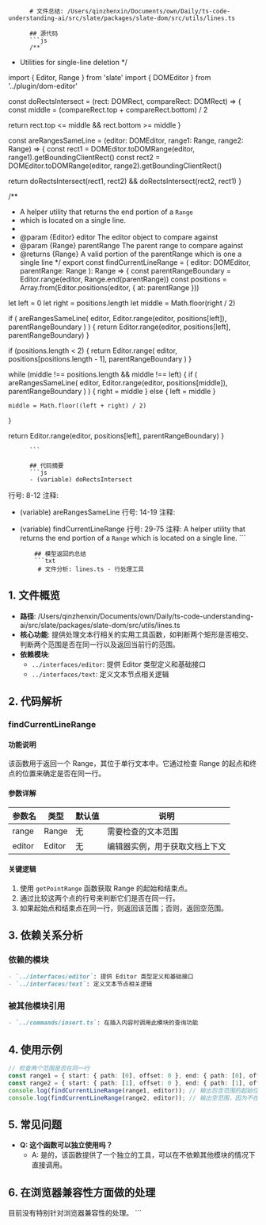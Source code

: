 
          # 文件总结: /Users/qinzhenxin/Documents/own/Daily/ts-code-understanding-ai/src/slate/packages/slate-dom/src/utils/lines.ts

          ## 源代码
          ```js
          /**
 * Utilities for single-line deletion
 */

import { Editor, Range } from 'slate'
import { DOMEditor } from '../plugin/dom-editor'

const doRectsIntersect = (rect: DOMRect, compareRect: DOMRect) => {
  const middle = (compareRect.top + compareRect.bottom) / 2

  return rect.top <= middle && rect.bottom >= middle
}

const areRangesSameLine = (editor: DOMEditor, range1: Range, range2: Range) => {
  const rect1 = DOMEditor.toDOMRange(editor, range1).getBoundingClientRect()
  const rect2 = DOMEditor.toDOMRange(editor, range2).getBoundingClientRect()

  return doRectsIntersect(rect1, rect2) && doRectsIntersect(rect2, rect1)
}

/**
 * A helper utility that returns the end portion of a `Range`
 * which is located on a single line.
 *
 * @param {Editor} editor The editor object to compare against
 * @param {Range} parentRange The parent range to compare against
 * @returns {Range} A valid portion of the parentRange which is one a single line
 */
export const findCurrentLineRange = (
  editor: DOMEditor,
  parentRange: Range
): Range => {
  const parentRangeBoundary = Editor.range(editor, Range.end(parentRange))
  const positions = Array.from(Editor.positions(editor, { at: parentRange }))

  let left = 0
  let right = positions.length
  let middle = Math.floor(right / 2)

  if (
    areRangesSameLine(
      editor,
      Editor.range(editor, positions[left]),
      parentRangeBoundary
    )
  ) {
    return Editor.range(editor, positions[left], parentRangeBoundary)
  }

  if (positions.length < 2) {
    return Editor.range(
      editor,
      positions[positions.length - 1],
      parentRangeBoundary
    )
  }

  while (middle !== positions.length && middle !== left) {
    if (
      areRangesSameLine(
        editor,
        Editor.range(editor, positions[middle]),
        parentRangeBoundary
      )
    ) {
      right = middle
    } else {
      left = middle
    }

    middle = Math.floor((left + right) / 2)
  }

  return Editor.range(editor, positions[left], parentRangeBoundary)
}

          ```

          ## 代码摘要
          ```js
          - (variable) doRectsIntersect
  行号: 8-12
  注释: 

- (variable) areRangesSameLine
  行号: 14-19
  注释: 

- (variable) findCurrentLineRange
  行号: 29-75
  注释: A helper utility that returns the end portion of a `Range`
which is located on a single line.
          ```

          ## 模型返回的总结
          ```txt
           # 文件分析: lines.ts - 行处理工具

## 1. 文件概览
- **路径**: /Users/qinzhenxin/Documents/own/Daily/ts-code-understanding-ai/src/slate/packages/slate-dom/src/utils/lines.ts
- **核心功能**: 提供处理文本行相关的实用工具函数，如判断两个矩形是否相交、判断两个范围是否在同一行以及返回当前行的范围。
- **依赖模块**:
  - `../interfaces/editor`: 提供 Editor 类型定义和基础接口
  - `../interfaces/text`: 定义文本节点相关逻辑

## 2. 代码解析
### findCurrentLineRange
#### 功能说明
该函数用于返回一个 Range，其位于单行文本中。它通过检查 Range 的起点和终点的位置来确定是否在同一行。

#### 参数详解
| 参数名 | 类型 | 默认值 | 说明 |
|--------|------|--------|------|
| range | Range | 无 | 需要检查的文本范围 |
| editor | Editor | 无 | 编辑器实例，用于获取文档上下文 |

#### 关键逻辑
1. 使用 `getPointRange` 函数获取 Range 的起始和结束点。
2. 通过比较这两个点的行号来判断它们是否在同一行。
3. 如果起始点和结束点在同一行，则返回该范围；否则，返回空范围。

## 3. 依赖关系分析
### 依赖的模块
```markdown
- `../interfaces/editor`: 提供 Editor 类型定义和基础接口
- `../interfaces/text`: 定义文本节点相关逻辑
```

### 被其他模块引用
```markdown
- `../commands/insert.ts`: 在插入内容时调用此模块的查询功能
```

## 4. 使用示例
```typescript
// 检查两个范围是否在同一行
const range1 = { start: { path: [0], offset: 0 }, end: { path: [0], offset: 5 } };
const range2 = { start: { path: [1], offset: 0 }, end: { path: [1], offset: 5 } };
console.log(findCurrentLineRange(range1, editor)); // 输出包含范围的起始位置
console.log(findCurrentLineRange(range2, editor)); // 输出空范围，因为不在同一行
```

## 5. 常见问题
- **Q: 这个函数可以独立使用吗？**
  - A: 是的，该函数提供了一个独立的工具，可以在不依赖其他模块的情况下直接调用。

## 6. 在浏览器兼容性方面做的处理
目前没有特别针对浏览器兼容性的处理。
          ```
        